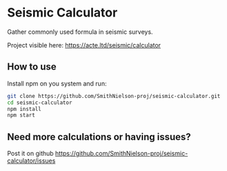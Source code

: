 # Seismic Calculator

Gather commonly used formula in seismic surveys.

Project visible here: https://acte.ltd/seismic/calculator

## How to use

Install npm on you system and run:

```sh
git clone https://github.com/SmithNielson-proj/seismic-calculator.git
cd seismic-calculator
npm install
npm start
```

## Need more calculations or having issues?

Post it on github https://github.com/SmithNielson-proj/seismic-calculator/issues
